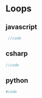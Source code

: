 # Loops 

## javascript

```js
 //code
```

## csharp

```csharp
//code
```

## python

```python
#code
```
